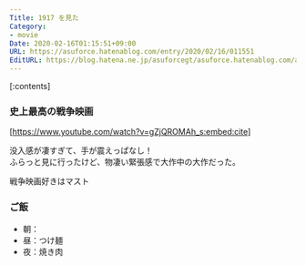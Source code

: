 ```yaml
---
Title: 1917 を見た
Category:
- movie
Date: 2020-02-16T01:15:51+09:00
URL: https://asuforce.hatenablog.com/entry/2020/02/16/011551
EditURL: https://blog.hatena.ne.jp/asuforcegt/asuforce.hatenablog.com/atom/entry/26006613513380249
---
```


[:contents]

###  史上最高の戦争映画

[https://www.youtube.com/watch?v=gZjQROMAh_s:embed:cite]

没入感が凄すぎて、手が震えっぱなし！  
ふらっと見に行ったけど、物凄い緊張感で大作中の大作だった。

戦争映画好きはマスト

### ご飯

- 朝：
- 昼：つけ麺
- 夜：焼き肉
